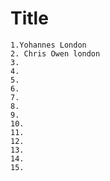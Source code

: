 # Title

```
1.Yohannes London
2. Chris Owen london
3.
4.
5.
6.
7.
8.
9.
10.
11.
12.
13.
14.
15.
```
